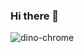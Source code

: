 ### Hi there 👋
![dino-chrome](https://user-images.githubusercontent.com/38473461/88470447-cf9f5080-ced2-11ea-9e55-8c76deaec9c1.gif)
